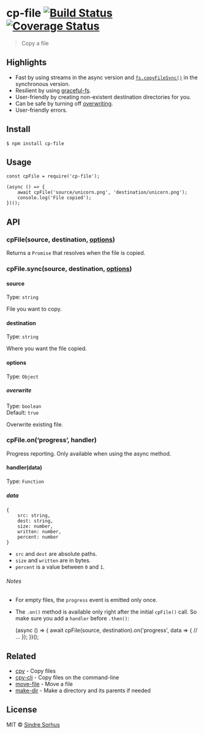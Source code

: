 cp-file [![Build Status](https://travis-ci.org/sindresorhus/cp-file.svg?branch=master)](https://travis-ci.org/sindresorhus/cp-file) [![Coverage Status](https://coveralls.io/repos/github/sindresorhus/cp-file/badge.svg?branch=master)](https://coveralls.io/github/sindresorhus/cp-file?branch=master)
========================================================================================================================================================================================================================================================================================================

> Copy a file

Highlights
----------

-   Fast by using streams in the async version and [`fs.copyFileSync()`](https://nodejs.org/api/fs.html#fs_fs_copyfilesync_src_dest_flags) in the synchronous version.
-   Resilient by using [graceful-fs](https://github.com/isaacs/node-graceful-fs).
-   User-friendly by creating non-existent destination directories for you.
-   Can be safe by turning off [overwriting](#optionsoverwrite).
-   User-friendly errors.

Install
-------

    $ npm install cp-file

Usage
-----

    const cpFile = require('cp-file');

    (async () => {
        await cpFile('source/unicorn.png', 'destination/unicorn.png');
        console.log('File copied');
    })();

API
---

### cpFile(source, destination, [options](#options))

Returns a `Promise` that resolves when the file is copied.

### cpFile.sync(source, destination, [options](#options))

#### source

Type: `string`

File you want to copy.

#### destination

Type: `string`

Where you want the file copied.

#### options

Type: `Object`

##### overwrite

Type: `boolean`  
Default: `true`

Overwrite existing file.

### cpFile.on(‘progress’, handler)

Progress reporting. Only available when using the async method.

#### handler(data)

Type: `Function`

##### data

    {
        src: string,
        dest: string,
        size: number,
        written: number,
        percent: number
    }

-   `src` and `dest` are absolute paths.
-   `size` and `written` are in bytes.
-   `percent` is a value between `0` and `1`.

###### Notes

-   For empty files, the `progress` event is emitted only once.
-   The `.on()` method is available only right after the initial `cpFile()` call. So make sure you add a `handler` before `.then()`:

    (async () => {
        await cpFile(source, destination).on('progress', data => {
            // …
        });
    })();

Related
-------

-   [cpy](https://github.com/sindresorhus/cpy) - Copy files
-   [cpy-cli](https://github.com/sindresorhus/cpy-cli) - Copy files on the command-line
-   [move-file](https://github.com/sindresorhus/move-file) - Move a file
-   [make-dir](https://github.com/sindresorhus/make-dir) - Make a directory and its parents if needed

License
-------

MIT © [Sindre Sorhus](https://sindresorhus.com)
